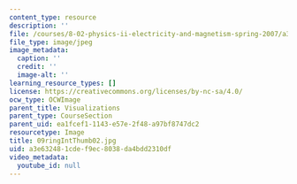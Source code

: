 ```yaml
---
content_type: resource
description: ''
file: /courses/8-02-physics-ii-electricity-and-magnetism-spring-2007/a3e632481cdef9ec8038da4bdd2310df_09ringIntThumb02.jpg
file_type: image/jpeg
image_metadata:
  caption: ''
  credit: ''
  image-alt: ''
learning_resource_types: []
license: https://creativecommons.org/licenses/by-nc-sa/4.0/
ocw_type: OCWImage
parent_title: Visualizations
parent_type: CourseSection
parent_uid: ea1fcef1-1143-e57e-2f48-a97bf8747dc2
resourcetype: Image
title: 09ringIntThumb02.jpg
uid: a3e63248-1cde-f9ec-8038-da4bdd2310df
video_metadata:
  youtube_id: null
---
```

